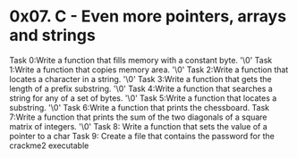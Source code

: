 # 0x07. C - Even more pointers, arrays and strings
Task 0:Write a function that fills memory with a constant byte. '\0'
Task 1:Write a function that copies memory area. '\0'
Task 2:Write a function that locates a character in a string. '\0'
Task 3:Write a function that gets the length of a prefix substring. '\0'
Task 4:Write a function that searches a string for any of a set of bytes. '\0'
Task 5:Write a function that locates a substring. '\0'
Task 6:Write a function that prints the chessboard.
Task 7:Write a function that prints the sum of the two diagonals of a square matrix of integers. '\0'
Task 8: Write a function that sets the value of a pointer to a char
Task 9: Create a file that contains the password for the crackme2 executable
